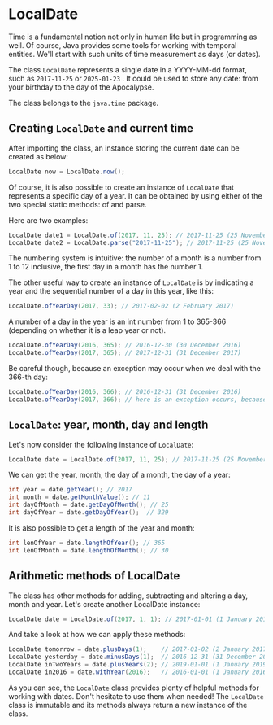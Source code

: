 # LocalDate

Time is a fundamental notion not only in human life but in programming as well. Of course, Java provides some tools for working with temporal entities. We'll start with such units of time measurement as days (or dates).

The class `LocalDate` represents a single date in a YYYY-MM-dd format, such as `2017-11-25` or `2025-01-23` . It could be used to store any date: from your birthday to the day of the Apocalypse.

The class belongs to the `java.time` package.

## Creating `LocalDate` and current time

After importing the class, an instance storing the current date can be created as below:

```java
LocalDate now = LocalDate.now();
```

Of course, it is also possible to create an instance of `LocalDate` that represents a specific day of a year. It can be obtained by using either of the two special static methods: of and parse.

Here are two examples:

```java
LocalDate date1 = LocalDate.of(2017, 11, 25); // 2017-11-25 (25 November 2017)
LocalDate date2 = LocalDate.parse("2017-11-25"); // 2017-11-25 (25 November 2017)
```

The numbering system is intuitive: the number of a month is a number from 1 to 12 inclusive, the first day in a month has the number 1.

The other useful way to create an instance of `LocalDate` is by indicating a year and the sequential number of a day in this year, like this:
```java
LocalDate.ofYearDay(2017, 33); // 2017-02-02 (2 February 2017)
```
A number of a day in the year is an int number from 1 to 365-366 (depending on whether it is a leap year or not).

```java
LocalDate.ofYearDay(2016, 365); // 2016-12-30 (30 December 2016)
LocalDate.ofYearDay(2017, 365); // 2017-12-31 (31 December 2017)
```

Be careful though, because an exception may occur when we deal with the 366-th day:

```java
LocalDate.ofYearDay(2016, 366); // 2016-12-31 (31 December 2016)
LocalDate.ofYearDay(2017, 366); // here is an exception occurs, because the year is not leap
```

## `LocalDate`: year, month, day and length

Let's now consider the following instance of `LocalDate`:

```java
LocalDate date = LocalDate.of(2017, 11, 25); // 2017-11-25 (25 November 2017)
```

We can get the year, month, the day of a month, the day of a year:

```java
int year = date.getYear(); // 2017
int month = date.getMonthValue(); // 11
int dayOfMonth = date.getDayOfMonth(); // 25
int dayOfYear = date.getDayOfYear();  // 329
```

It is also possible to get a length of the year and month:

```java
int lenOfYear = date.lengthOfYear(); // 365
int lenOfMonth = date.lengthOfMonth(); // 30
```

## Arithmetic methods of LocalDate

The class has other methods for adding, subtracting and altering a day, month and year. Let's create another LocalDate instance:

```java
LocalDate date = LocalDate.of(2017, 1, 1); // 2017-01-01 (1 January 2017)

```
And take a look at how we can apply these methods:

```java
LocalDate tomorrow = date.plusDays(1);    // 2017-01-02 (2 January 2017)
LocalDate yesterday = date.minusDays(1);  // 2016-12-31 (31 December 2016)
LocalDate inTwoYears = date.plusYears(2); // 2019-01-01 (1 January 2019)
LocalDate in2016 = date.withYear(2016);   // 2016-01-01 (1 January 2016)
```
As you can see, the `LocalDate` class provides plenty of helpful methods for working with dates. Don't hesitate to use them when needed! The `LocalDate` class is immutable and its methods always return a new instance of the class.

